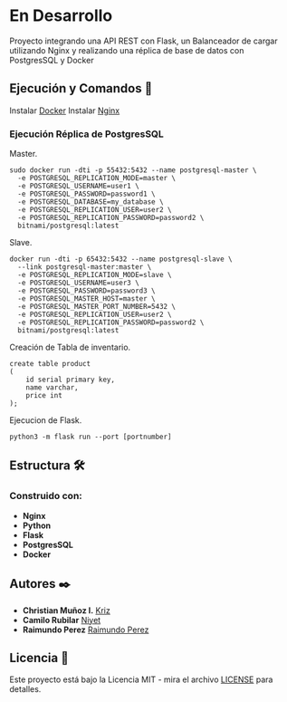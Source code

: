 # En Desarrollo
Proyecto integrando una API REST con Flask, un Balanceador de cargar utilizando Nginx y realizando una réplica de base de datos con PostgresSQL y Docker
## Ejecución y Comandos 🔧

Instalar [Docker](https://help.wnpower.com/hc/es/articles/360048910771-Cómo-instalar-Docker-en-tu-servidor-con-Ubuntu)
Instalar [Nginx](https://www.digitalocean.com/community/tutorials/how-to-install-nginx-on-ubuntu-20-04-es)

### Ejecución Réplica de PostgresSQL
Master.
```
sudo docker run -dti -p 55432:5432 --name postgresql-master \
  -e POSTGRESQL_REPLICATION_MODE=master \
  -e POSTGRESQL_USERNAME=user1 \
  -e POSTGRESQL_PASSWORD=password1 \
  -e POSTGRESQL_DATABASE=my_database \
  -e POSTGRESQL_REPLICATION_USER=user2 \
  -e POSTGRESQL_REPLICATION_PASSWORD=password2 \
  bitnami/postgresql:latest
```
Slave.
```
docker run -dti -p 65432:5432 --name postgresql-slave \
  --link postgresql-master:master \
  -e POSTGRESQL_REPLICATION_MODE=slave \
  -e POSTGRESQL_USERNAME=user3 \
  -e POSTGRESQL_PASSWORD=password3 \
  -e POSTGRESQL_MASTER_HOST=master \
  -e POSTGRESQL_MASTER_PORT_NUMBER=5432 \
  -e POSTGRESQL_REPLICATION_USER=user2 \
  -e POSTGRESQL_REPLICATION_PASSWORD=password2 \
  bitnami/postgresql:latest
```
Creación de Tabla de inventario.
```
create table product
(
    id serial primary key, 
    name varchar, 
    price int
);
```
Ejecucion de Flask.
```
python3 -m flask run --port [portnumber]
```
## Estructura 🛠️

### Construido con:

* **Nginx**
* **Python**
* **Flask**
* **PostgresSQL**
* **Docker**



## Autores ✒️

* **Christian Muñoz I.** [Kriz](https://github.com/Kriz300)
* **Camilo Rubilar** [Niyet](https://github.com/niyetsin)
* **Raimundo Perez** [Raimundo Perez](https://github.com/raimundoperez8)

## Licencia 📄

Este proyecto está bajo la Licencia MIT - mira el archivo [LICENSE](LICENSE) para detalles.
